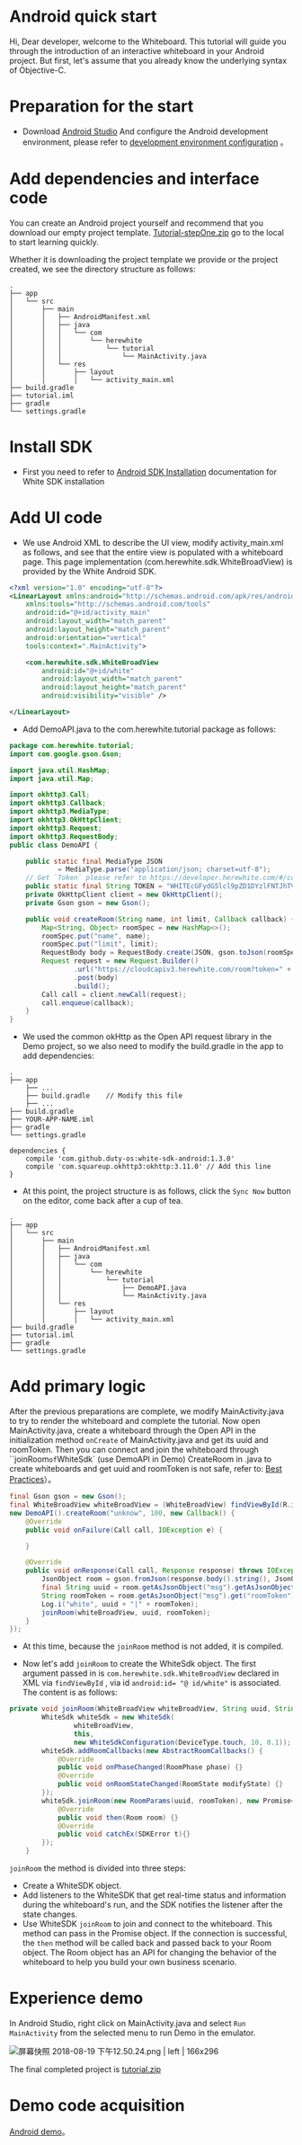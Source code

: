 # Android quick start

Hi, Dear developer, welcome to the Whiteboard. This tutorial will guide you through the introduction of an interactive whiteboard in your Android project. But first, let's assume that you already know the underlying syntax of Objective-C.

# Preparation for the start

* Download [Android Studio](https://developer.android.com/studio/?hl=zh-cn#downloads) And configure the Android development environment, please refer to [development environment configuration](https://www.jianshu.com/p/aaff8bb91f69) 。

# Add dependencies and interface code

You can create an Android project yourself and recommend that you download our empty project template. [Tutorial-stepOne.zip](https://document.herewhite.com/tutorial/demo/android/tutorial-stepOne.zip) go to the local to start learning quickly.

Whether it is downloading the project template we provide or the project created, we see the directory structure as follows:

```plain
.
├── app            
│   └── src
│       ├── main
│       │   ├── AndroidManifest.xml
│       │   ├── java
│       │   │   └── com
│       │   │       └── herewhite
│       │   │           └── tutorial
│       │   │               └── MainActivity.java
│       │   └── res
│       │       ├── layout
│       │       │   └── activity_main.xml
├── build.gradle        
├── tutorial.iml  
├── gradle
└── settings.gradle
```
# Install SDK

* First you need to refer to [Android SDK Installation](Android_SDK_install.md) documentation for White SDK installation

# Add UI code

* We use Android XML to describe the UI view, modify activity\_main.xml as follows, and see that the entire view is populated with a whiteboard page. This page implementation (com.herewhite.sdk.WhiteBroadView) is provided by the White Android SDK.

```xml
<?xml version="1.0" encoding="utf-8"?>
<LinearLayout xmlns:android="http://schemas.android.com/apk/res/android"
    xmlns:tools="http://schemas.android.com/tools"
    android:id="@+id/activity_main"
    android:layout_width="match_parent"
    android:layout_height="match_parent"
    android:orientation="vertical"
    tools:context=".MainActivity">

    <com.herewhite.sdk.WhiteBroadView
        android:id="@+id/white"
        android:layout_width="match_parent"
        android:layout_height="match_parent"
        android:visibility="visible" />

</LinearLayout>
```

* Add DemoAPI.java to the com.herewhite.tutorial package as follows:

```java
package com.herewhite.tutorial;
import com.google.gson.Gson;

import java.util.HashMap;
import java.util.Map;

import okhttp3.Call;
import okhttp3.Callback;
import okhttp3.MediaType;
import okhttp3.OkHttpClient;
import okhttp3.Request;
import okhttp3.RequestBody;
public class DemoAPI {

    public static final MediaType JSON
            = MediaType.parse("application/json; charset=utf-8");
    // Get `Token` please refer to https://developer.herewhite.com/#/concept
    public static final String TOKEN = "WHITEcGFydG5lcl9pZD1DYzlFNTJhTVFhUU5TYmlHNWJjbkpmVThTNGlNVXlJVUNwdFAmc2lnPTE3Y2ZiYzg0ZGM5N2FkNDAxZmY1MTM0ODMxYTdhZTE2ZGQ3MTdmZjI6YWRtaW5JZD00JnJvbGU9bWluaSZleHBpcmVfdGltZT0xNTY2MDQwNjk4JmFrPUNjOUU1MmFNUWFRTlNiaUc1YmNuSmZVOFM0aU1VeUlVQ3B0UCZjcmVhdGVfdGltZT0xNTM0NDgzNzQ2Jm5vbmNlPTE1MzQ0ODM3NDYzMzYwMA";
    private OkHttpClient client = new OkHttpClient();
    private Gson gson = new Gson();

    public void createRoom(String name, int limit, Callback callback) {
        Map<String, Object> roomSpec = new HashMap<>();
        roomSpec.put("name", name);
        roomSpec.put("limit", limit);
        RequestBody body = RequestBody.create(JSON, gson.toJson(roomSpec));
        Request request = new Request.Builder()
                .url("https://cloudcapiv3.herewhite.com/room?token=" + TOKEN)
                .post(body)
                .build();
        Call call = client.newCall(request);
        call.enqueue(callback);
    }
}
```

* We used the common okHttp as the Open API request library in the Demo project, so we also need to modify the build.gradle in the app to add dependencies:

```
.
├── app                 
    ├── ...
    ├── build.gradle    // Modify this file
    ├── ...
├── build.gradle        
├── YOUR-APP-NAME.iml   
├── gradle
└── settings.gradle
```

```
dependencies {
    compile 'com.github.duty-os:white-sdk-android:1.3.0'
    compile 'com.squareup.okhttp3:okhttp:3.11.0' // Add this line
}
```

* At this point, the project structure is as follows, click the `Sync Now` button on the editor, come back after a cup of tea.

```plain
.
├── app            
│   └── src
│       ├── main
│       │   ├── AndroidManifest.xml
│       │   ├── java
│       │   │   └── com
│       │   │       └── herewhite
│       │   │           └── tutorial
│       │   │               ├── DemoAPI.java
│       │   │               └── MainActivity.java
│       │   └── res
│       │       ├── layout
│       │       │   └── activity_main.xml
├── build.gradle        
├── tutorial.iml  
├── gradle
└── settings.gradle
```

# Add primary logic

After the previous preparations are complete, we modify MainActivity.java to try to render the whiteboard and complete the tutorial. Now open MainActivity.java, create a whiteboard through the Open API in the initialization method `onCreate` of MainActivity.java and get its uuid and roomToken. Then you can connect and join the whiteboard through ``joinRoom` of `WhiteSdk` (use DemoAPI in Demo) CreateRoom in .java to create whiteboards and get uuid and roomToken is not safe, refer to: [Best Practices](./concept.md)）。

```java
final Gson gson = new Gson();
final WhiteBroadView whiteBroadView = (WhiteBroadView) findViewById(R.id.white);
new DemoAPI().createRoom("unknow", 100, new Callback() {
    @Override
    public void onFailure(Call call, IOException e) {

    }

    @Override
    public void onResponse(Call call, Response response) throws IOException {
        JsonObject room = gson.fromJson(response.body().string(), JsonObject.class);
        final String uuid = room.getAsJsonObject("msg").getAsJsonObject("room").get("uuid").getAsString();
        String roomToken = room.getAsJsonObject("msg").get("roomToken").getAsString();
        Log.i("white", uuid + "|" + roomToken);
        joinRoom(whiteBroadView, uuid, roomToken);
    }
});
```

* At this time, because the `joinRoom` method is not added, it is compiled.

* Now let's add `joinRoom` to create the WhiteSdk object. The first argument passed in is `com.herewhite.sdk.WhiteBroadView` declared in XML via `findViewById` , via id `android:id= "@ id/white"` is associated. The content is as follows:

```java
private void joinRoom(WhiteBroadView whiteBroadView, String uuid, String roomToken) {
        WhiteSdk whiteSdk = new WhiteSdk(
                whiteBroadView,
                this,
                new WhiteSdkConfiguration(DeviceType.touch, 10, 0.1));
        whiteSdk.addRoomCallbacks(new AbstractRoomCallbacks() {
            @Override
            public void onPhaseChanged(RoomPhase phase) {}
            @Override
            public void onRoomStateChanged(RoomState modifyState) {}
        });
        whiteSdk.joinRoom(new RoomParams(uuid, roomToken), new Promise<Room>() {
            @Override
            public void then(Room room) {}
            @Override
            public void catchEx(SDKError t){}
        });
    }
```

`joinRoom` the method is divided into three steps:

* Create a WhiteSDK object.
* Add listeners to the WhiteSDK that get real-time status and information during the whiteboard's run, and the SDK notifies the listener after the state changes.
* Use WhiteSDK `joinRoom` to join and connect to the whiteboard. This method can pass in the Promise object. If the connection is successful, the `then` method will be called back and passed back to your Room object. The Room object has an API for changing the behavior of the whiteboard to help you build your own business scenario. 

# Experience demo

In Android Studio, right click on MainActivity.java and select `Run MainActivity` from the selected menu to run Demo in the emulator.


![屏幕快照 2018-08-19 下午12.50.24.png | left | 166x296](https://cdn.nlark.com/yuque/0/2018/png/102615/1534654267108-1a16f744-076c-4f1e-a0fe-f378c693148a.png)


The final completed project is [tutorial.zip](https://document.herewhite.com/tutorial/demo/android/tutorial.zip)

# Demo code acquisition

[Android demo](https://github.com/duty-os/white-demo-android)。

